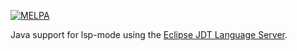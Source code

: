 [![MELPA](https://melpa.org/packages/lsp-java-badge.svg)](https://melpa.org/#/lsp-java)

Java support for lsp-mode using the [Eclipse JDT Language Server](https://projects.eclipse.org/projects/eclipse.jdt.ls).
